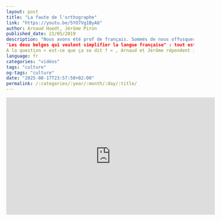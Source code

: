 ```yaml
---
layout: post
title: "La faute de l'orthographe"
link: "https://youtu.be/5YO7Vg1ByA8"
author: Arnaud Hoedt, Jérôme Piron
published_date: 21/05/2019
description: "Nous avons été prof de français. Sommés de nous offusquer des fautes d'orthographe, nous avons été pris pour les curés de la langue. Nous avons écrit pour dédramatiser, pour réfléchir ensemble et puis aussi parce qu'on a toujours pensé que l'Académie Française avait un vrai potentiel comique.
"Les deux belges qui veulent simplifier la langue française" : tout est faux dans cette phrase. Pas "simplifier" mais bien faire preuve d'esprit critique, se demander si tout se vaut dans notre orthographe. Pas deux belges, mais bien deux curieux qui veulent transmettre le travail des linguistes de toute la francophonie, pas même la "langue française", seulement son orthographe. Car l'orthographe, c'est pas la langue, c'est juste le code graphique qui permet de la retranscrire. Passion pour les uns, chemin de croix pour les autres, elle est sacrée pour tous. Et pourtant, il ne s'agit peut-être que d'un énorme malentendu. Arnaud Hoedt et Jérôme Piron sont linguistes de formation. Ils ont vécu 25 ans sans se connaître, mais c’était moins bien. Ils ont ensuite enseigné pendant 15 ans dans la même école. Quand Arnaud participe à la rédaction des programmes de français en Belgique, Jérôme se spécialise en médiation culturelle. En 2016, ils écrivent et mettent en scène le spectacle « La Convivialité », au Théâtre National de Bruxelles. Ce spectacle conférence qui traite de la question du rapport dogmatique à l’orthographe tourne depuis 3 ans dans toute la francophonie. Dans la foulée, ils publient l’ouvrage « La faute de l’orthographe », aux éditions Textuel. Ils se définissent comme suit : « Linguistes dilet(t)antes. Pédagogues en (robe de) chambre. Tentent de corriger le participe passé. Écrivent des trucs. Vrais-Faux Comédiens. Bouffeurs d’Académicien ».
A la question « est-ce que ça se dit ? « , Arnaud et Jérôme répondent invariablement « oui, tu viens de le faire »."
language: fr
categories: "vidéos"
tags: "culture"
og-tags: "culture"
date: "2025-08-17T23:57:58+02:00"
permalink: /:categories/:year/:month/:day/:title/
---
```


<iframe width="560" height="315" src="https://www.youtube.com/embed/5YO7Vg1ByA8?si=rqfUtbZB9o-rwmNC" title="YouTube video player" frameborder="0" allow="accelerometer; autoplay; clipboard-write; encrypted-media; gyroscope; picture-in-picture; web-share" referrerpolicy="strict-origin-when-cross-origin" allowfullscreen></iframe>